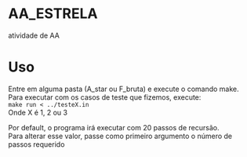 # AA_ESTRELA
atividade de AA

# Uso
Entre em alguma pasta (A_star ou F_bruta) e execute o comando make. </br>
Para executar com os casos de teste que fizemos, execute:</br>
```make run < ../testeX.in```</br>
Onde X é 1, 2 ou 3</br>

Por default, o programa irá executar com 20 passos de recursão.</br>
Para alterar esse valor, passe como primeiro argumento o número de passos requerido</br>
